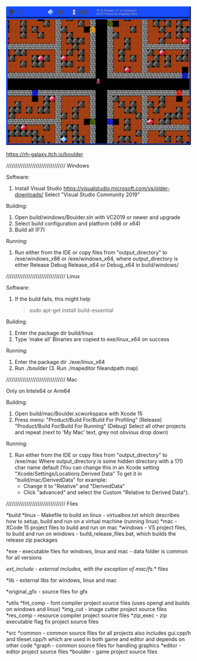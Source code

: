 ![Screenshot](/boulder_screen3.jpg?raw=true "Title")

https://rh-galaxy.itch.io/boulder

////////////////////////////////
Windows

Software:
1. Install Visual Studio
   https://visualstudio.microsoft.com/vs/older-downloads/
   Select "Visual Studio Community 2019"

Building:
1. Open
   build/windows/Boulder.sln with VC2019 or
   newer and upgrade
2. Select build configuration and platform (x86 or x64)
3. Build all (F7)

Running:
1. Run either from the IDE or copy files from "output_directory" to
    /exe/windows_x86 or /exe/windows_x64, where output_directory is
    either Release Debug Release_x64 or Debug_x64 in build/windows/



////////////////////////////////
Linux

Software:
1. If the build fails, this might help
   > sudo apt-get install build-essential

Building:
1. Enter the package dir build/linux
2. Type 'make all'
   Binaries are copied to exe/linux_x64 on success

Running:
1. Enter the package dir ./exe/linux_x64
2. Run ./boulder
(3. Run ./mapeditor fileandpath.map)



////////////////////////////////
Mac

Only on Intelx64 or Arm64

Building:
1. Open build/mac/Boulder.xcworkspace with Xcode 15
2. Press menu: "Product/Build For/Build For Profiling" (Release)
               "Product/Build For/Build For Running" (Debug)
   Select all other projects and repeat (next to 'My Mac' text, grey not obvious
   drop down)

Running:
1. Run either from the IDE or copy files from "output_directory" to /exe/mac
   Where output_directory is some hidden directory with a 170 char name default
    (You can change this in an Xcode setting "Xcode/Settings/Locations.Derived Data"
    To get it in "build/mac/DerivedData" for example:
    - Change it to "Relative" and "DerivedData"
    - Click "advanced" and select the Custom "Relative to Derived Data").



////////////////////////////////
Files

*build
 *linux          - Makefile to build on linux
                 - virtualbox.txt which describes how to setup, build
                  and run on a virtual machine (running linux)
 *mac            - XCode 15 project files to build and run on mac
 *windows        - VS project files, to build and run on windows
                 - build_release_files.bat, which builds the release zip
                  packages

*exe             - executable files for windows, linux and mac
                 - data folder is common for all versions

*ext_include     - external includes, with the exception of mac/fs*.* files

*lib             - external libs for windows, linux and mac

*original_gfx    - source files for gfx

*utils
 *fnt_comp       - font compiler project source files
                  (uses opengl and builds on windows and linux)
 *img_cut        - image cutter project source files
 *res_comp       - resource compiler project source files
 *zip_exec       - zip executable flag fix project source files

*src
 *common         - common source files for all projects
                  also includes gui.cpp/h and tileset.cpp/h which are used
                  in both game and editor and depends on other code
 *graph          - common source files for handling graphics
 *editor         - editor project source files
 *boulder        - game project source files
